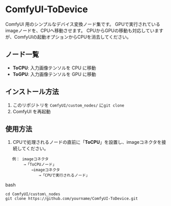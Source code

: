 # ComfyUI-ToDevice

ComfyUI 用のシンプルなデバイス変換ノード集です。
GPUで実行されているimageノードを、CPUへ移動させます。
CPUからGPUの移動も対応していますが、ComfyUIの起動オプションからCPUを消去してください。



## ノード一覧

- **ToCPU**: 入力画像テンソルを CPU に移動
- **ToGPU**: 入力画像テンソルを GPU に移動



## インストール方法

1. このリポジトリを `ComfyUI/custom_nodes/` に`git clone`
2. ComfyUI を再起動



## 使用方法

1. CPUで処理されるノードの直前に「**ToCPU**」を設置し、imageコネクタを接続してください。
```
   例： imageコネクタ
   　　　→「ToCPUノード」
   　　　　　→imageコネクタ
   　　　　　　　→「CPUで実行されるノード」
```

bash
```
cd ComfyUI/custom\_nodes
git clone https://github.com/yourname/ComfyUI-ToDevice.git
```
